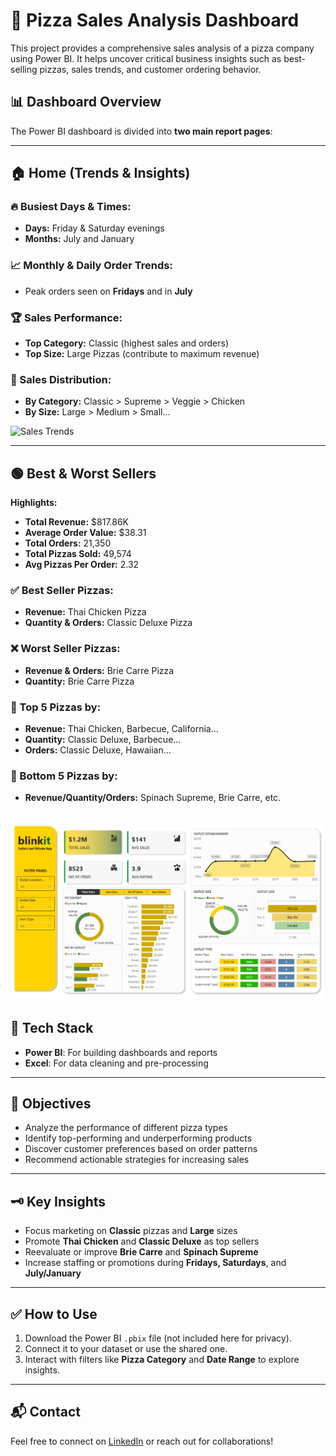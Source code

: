 
# 🍕 Pizza Sales Analysis Dashboard

This project provides a comprehensive sales analysis of a pizza company using Power BI. It helps uncover critical business insights such as best-selling pizzas, sales trends, and customer ordering behavior.

## 📊 Dashboard Overview

The Power BI dashboard is divided into **two main report pages**:

---

## 🏠 Home (Trends & Insights)

### 🔥 Busiest Days & Times:
- **Days:** Friday & Saturday evenings
- **Months:** July and January

### 📈 Monthly & Daily Order Trends:
- Peak orders seen on **Fridays** and in **July**

### 🏆 Sales Performance:
- **Top Category:** Classic (highest sales and orders)
- **Top Size:** Large Pizzas (contribute to maximum revenue)

### 🍕 Sales Distribution:
- **By Category:** Classic > Supreme > Veggie > Chicken
- **By Size:** Large > Medium > Small...

![Sales Trends]([./Pizza%20Home.png](https://github.com/vkaware/Pizza-Sales-Analysis/blob/main/Pizza%20Home.png))

---

## 🟢 Best & Worst Sellers

**Highlights:**
- **Total Revenue:** $817.86K  
- **Average Order Value:** $38.31  
- **Total Orders:** 21,350  
- **Total Pizzas Sold:** 49,574  
- **Avg Pizzas Per Order:** 2.32  

### ✅ Best Seller Pizzas:
- **Revenue:** Thai Chicken Pizza
- **Quantity & Orders:** Classic Deluxe Pizza

### ❌ Worst Seller Pizzas:
- **Revenue & Orders:** Brie Carre Pizza
- **Quantity:** Brie Carre Pizza

### 📌 Top 5 Pizzas by:
- **Revenue:** Thai Chicken, Barbecue, California...
- **Quantity:** Classic Deluxe, Barbecue...
- **Orders:** Classic Deluxe, Hawaiian...

### 📌 Bottom 5 Pizzas by:
- **Revenue/Quantity/Orders:** Spinach Supreme, Brie Carre, etc.

![Best & Wrost Sales](https://github.com/vkaware/Blinkit_Sales_Analysis_Dashboard/blob/main/Blinkit_Sales.png)
---

## 🧰 Tech Stack

- **Power BI**: For building dashboards and reports
- **Excel**: For data cleaning and pre-processing

---

## 🎯 Objectives

- Analyze the performance of different pizza types
- Identify top-performing and underperforming products
- Discover customer preferences based on order patterns
- Recommend actionable strategies for increasing sales

---

## 🗝️ Key Insights

- Focus marketing on **Classic** pizzas and **Large** sizes
- Promote **Thai Chicken** and **Classic Deluxe** as top sellers
- Reevaluate or improve **Brie Carre** and **Spinach Supreme**
- Increase staffing or promotions during **Fridays, Saturdays**, and **July/January**

---

## ✅ How to Use

1. Download the Power BI `.pbix` file (not included here for privacy).
2. Connect it to your dataset or use the shared one.
3. Interact with filters like **Pizza Category** and **Date Range** to explore insights.

---

## 📬 Contact

Feel free to connect on [LinkedIn](https://www.linkedin.com) or reach out for collaborations!
